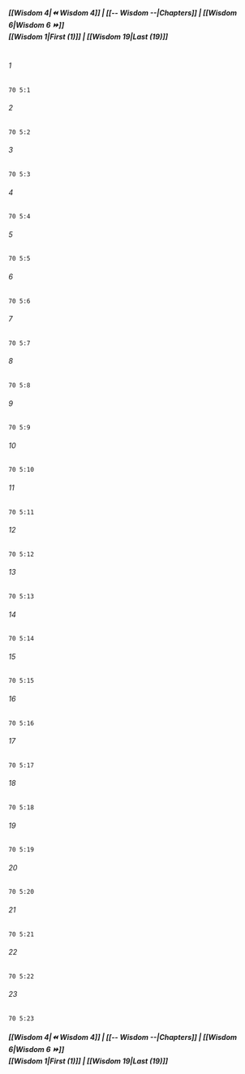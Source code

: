 
##### **[[Wisdom 4|⏪ Wisdom 4]] | [[-- Wisdom --|Chapters]] | [[Wisdom 6|Wisdom 6 ⏩]]**<br>**[[Wisdom 1|First (1)]] | [[Wisdom 19|Last (19)]]**<br><br>

###### 1
``` verse
70 5:1
```
###### 2
``` verse
70 5:2
```
###### 3
``` verse
70 5:3
```
###### 4
``` verse
70 5:4
```
###### 5
``` verse
70 5:5
```
###### 6
``` verse
70 5:6
```
###### 7
``` verse
70 5:7
```
###### 8
``` verse
70 5:8
```
###### 9
``` verse
70 5:9
```
###### 10
``` verse
70 5:10
```
###### 11
``` verse
70 5:11
```
###### 12
``` verse
70 5:12
```
###### 13
``` verse
70 5:13
```
###### 14
``` verse
70 5:14
```
###### 15
``` verse
70 5:15
```
###### 16
``` verse
70 5:16
```
###### 17
``` verse
70 5:17
```
###### 18
``` verse
70 5:18
```
###### 19
``` verse
70 5:19
```
###### 20
``` verse
70 5:20
```
###### 21
``` verse
70 5:21
```
###### 22
``` verse
70 5:22
```
###### 23
``` verse
70 5:23
```

##### **[[Wisdom 4|⏪ Wisdom 4]] | [[-- Wisdom --|Chapters]] | [[Wisdom 6|Wisdom 6 ⏩]]**<br>**[[Wisdom 1|First (1)]] | [[Wisdom 19|Last (19)]]**
